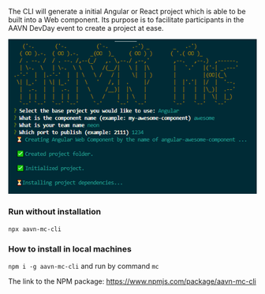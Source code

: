 The CLI will generate a initial Angular or React  project which is able to be built into a Web component.
Its purpose is to facilitate participants in the AAVN DevDay event to create a project at ease.

![CLI](https://raw.githubusercontent.com/LinhTH/DevDay-MicroFrontEnd-CLI/master/screenshot.PNG)

### Run without installation
`npx aavn-mc-cli`

### How to install in local machines
`npm i -g aavn-mc-cli` and run by command `mc`

The link to the NPM package: https://www.npmjs.com/package/aavn-mc-cli
